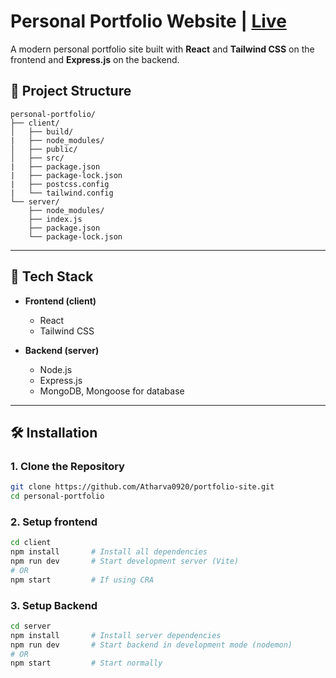 # Personal Portfolio Website | [Live](https://portfolio-site-aganmote00.vercel.app/)

A modern personal portfolio site built with **React** and **Tailwind CSS** on the frontend and **Express.js** on the backend.

## 📁 Project Structure

```text
personal-portfolio/
├── client/
│   ├── build/
|   ├── node_modules/
│   ├── public/
│   ├── src/
|   ├── package.json
|   ├── package-lock.json
|   ├── postcss.config
|   └── tailwind.config
└── server/
    ├── node_modules/
    ├── index.js
    ├── package.json
    └── package-lock.json
```
---

## 🚀 Tech Stack

- **Frontend (client)**
  - React
  - Tailwind CSS

- **Backend (server)**
  - Node.js
  - Express.js
  - MongoDB, Mongoose for database

---

## 🛠️ Installation

### 1. Clone the Repository

```bash
git clone https://github.com/Atharva0920/portfolio-site.git
cd personal-portfolio
```
### 2. Setup frontend
```bash
cd client
npm install       # Install all dependencies
npm run dev       # Start development server (Vite)
# OR
npm start         # If using CRA
```

### 3. Setup Backend
```bash
cd server
npm install       # Install server dependencies
npm run dev       # Start backend in development mode (nodemon)
# OR
npm start         # Start normally
```



